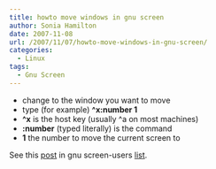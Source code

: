 ```yaml
---
title: howto move windows in gnu screen
author: Sonia Hamilton
date: 2007-11-08
url: /2007/11/07/howto-move-windows-in-gnu-screen/
categories:
  - Linux
tags:
  - Gnu Screen
---
```

  * change to the window you want to move
  * type (for example) **^x:number 1**
  * **^x** is the host key (usually ^a on most machines)
  * **:number** (typed literally) is the command
  * **1** the number to move the current screen to

See this [post][1] in gnu screen-users [list][2].

 [1]: http://lists.gnu.org/archive/html/screen-users/2007-11/msg00002.html
 [2]: http://lists.gnu.org/mailman/listinfo/screen-users
